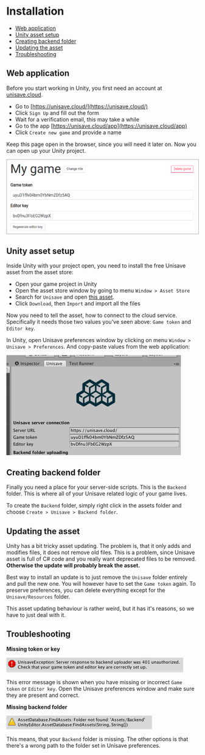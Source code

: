 # Installation

- [Web application](#web-application)
- [Unity asset setup](#unity-asset-setup)
- [Creating backend folder](#creating-backend-folder)
- [Updating the asset](#updating-the-asset)
- [Troubleshooting](#troubleshooting)


<a name="web-application"></a>
## Web application

Before you start working in Unity, you first need an account at [unisave.cloud](https://unisave.cloud/).

- Go to [https://unisave.cloud/](https://unisave.cloud/)
- Click `Sign Up` and fill out the form
- Wait for a verification email, this may take a while
- Go to the app [https://unisave.cloud/app](https://unisave.cloud/app)
- Click `Create new game` and provide a name

Keep this page open in the browser, since you will need it later on. Now you can open up your Unity project.

<img src="img/installation_game-detail.png" style="border: 1px solid #aaa">


<a name="unity-asset-setup"></a>
## Unity asset setup

Inside Unity with your project open, you need to install the free Unisave asset from the asset store:

- Open your game project in Unity
- Open the asset store window by going to menu `Window > Asset Store`
- Search for `Unisave` and open <a href="https://assetstore.unity.com/packages/slug/142705" target="_blank">this asset</a>.
- Click `Download`, then `Import` and import all the files

Now you need to tell the asset, how to connect to the cloud service. Specifically it needs those two values you've seen above: `Game token` and `Editor key`.

In Unity, open Unisave preferences window by clicking on menu `Window > Unisave > Preferences`. And copy-paste values from the web application:

<img src="img/installation_server-connection.png">


<a name="creating-backend-folder"></a>
## Creating backend folder

Finally you need a place for your server-side scripts. This is the `Backend` folder. This is where all of your Unisave related logic of your game lives.

To create the `Backend` folder, simply right click in the assets folder and choose `Create > Unisave > Backend folder`.


<a name="updating-the-asset"></a>
## Updating the asset

Unity has a bit tricky asset updating. The problem is, that it only adds and modifies files, it does not remove old files. This is a problem, since Unisave asset is full of C# code and you really want deprecated files to be removed. **Otherwise the update will probably break the asset.**

Best way to install an update is to just remove the `Unisave` folder entirely and pull the new one. You will however have to set the `Game token` again. To preserve preferences, you can delete everything except for the `Unisave/Resources` folder.

This asset updating behaviour is rather weird, but it has it's reasons, so we have to just deal with it.


<a name="troubleshooting"></a>
## Troubleshooting

**Missing token or key**

<img src="img/installation_missing-token.png">

This error message is shown when you have missing or incorrect `Game token` or `Editor key`. Open the Unisave preferences window and make sure they are present and correct.

**Missing backend folder**

<img src="img/installation_missing-backend.png">

This means, that your `Backend` folder is missing. The other options is that there's a wrong path to the folder set in Unisave preferences.
